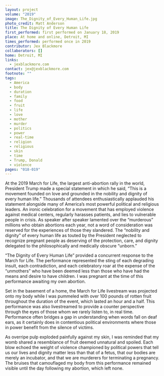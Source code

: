 ```yaml
---
layout: project
volume: "2019"
image: The_Dignity_of_Every_Human_Life.jpg
photo_credit: Matt Anderson
title: The Dignity of Every Human Life
first_performed: first performed on January 18, 2019
place: At home and online, Detroit, MI
times_performed: performed once in 2019
contributor: Jex Blackmore
collaborators: []
home: Detroit, MI
links:
  - jexblackmore.com
contact: jex@jexblackmore.com
footnote: ""
tags:
  - America
  - body
  - duration
  - family
  - food
  - fruit
  - life
  - love
  - mother
  - murder
  - politics
  - power
  - real-time
  - religion
  - religious
  - skin
  - time
  - Trump, Donald
  - violence
pages: "018-019"
---
```


At the 2019 March for Life, the largest anti-abortion rally in the world, President Trump made a special statement in which he said, “This is a movement founded on love and grounded in the nobility and dignity of every human life.” Thousands of attendees enthusiastically applauded his statement alongside many of America’s most powerful political and religious leaders. An ironic celebration for a movement that has employed violence against medical centers, regularly harasses patients, and lies to vulnerable people in crisis. As speaker after speaker lamented over the “murderous” millions who obtain abortions each year, not a word of consideration was reserved for the experiences of those they slandered. The “nobility and dignity” of every human life as touted by the President neglected to recognize pregnant people as deserving of the protection, care, and dignity delegated to the philosophically and medically obscure “unborn.”

“The Dignity of Every Human Life” provided a concurrent response to the March for Life. The performance represented the sting of each degrading insult, each contradiction, and each celebratory roar at the expense of the “unmothers” who have been deemed less than those who have had the means and desire to have children. I was pregnant at the time of this performance awaiting my own abortion.

Set in the basement of a home, the March for Life livestream was projected onto my body while I was pummeled with over 100 pounds of rotten fruit throughout the duration of the event, which lasted an hour and a half. This performance was also livestreamed to provide a counter perspective through the eyes of those whom we rarely listen to, in real time. Performance often bridges a gap in understanding when words fall on deaf ears, as it certainly does in contentious political environments where those in power benefit from the silence of victims.

As overripe pulp exploded painfully against my skin, I was reminded that my womb shared a resemblance of fruit deemed unnatural and spoiled. Each blow echoed the weight of violence championed by political powers that tell us our lives and dignity matter less than that of a fetus, that our bodies are merely an incubator, and that we are murderers for terminating a pregnancy. The bruises that camouflaged my body from this performance remained visible until the day following my abortion, which left none.
